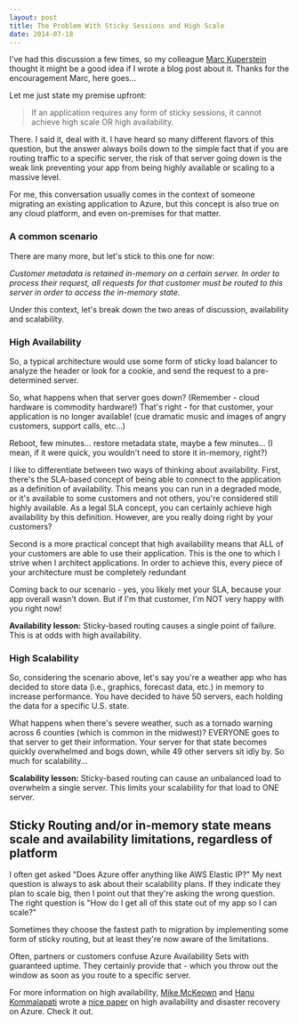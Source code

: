 ```yaml
---
layout: post
title: The Problem With Sticky Sessions and High Scale
date: 2014-07-18
---
```

I've had this discussion a few times, so my colleague [Marc Kuperstein](http://blogs.msdn.com/b/marckuperstein/) thought it might be a good idea if I wrote a blog post about it. Thanks for the encouragement Marc, here goes...

Let me just state my premise upfront:

> If an application requires any form of sticky sessions, it cannot achieve high scale OR high availability.

There. I said it, deal with it. I have heard so many different flavors of this question, but the answer always boils down to the simple fact that if you are routing traffic to a specific server, the risk of that server going down is the weak link preventing your app from being highly available or scaling to a massive level.

For me, this conversation usually comes in the context of someone migrating an existing application to Azure, but this concept is also true on any cloud platform, and even on-premises for that matter.

### A common scenario ###
There are many more, but let's stick to this one for now:

<i>Customer metadata is retained in-memory on a certain server. In order to process their request, all requests for that customer must be routed to this server in order to access the in-memory state.</i>

Under this context, let's break down the two areas of discussion, availability and scalability.

### High Availability ###

So, a typical architecture would use some form of sticky load balancer to analyze the header or look for a cookie, and send the request to a pre-determined server. 

So, what happens when that server goes down? (Remember - cloud hardware is commodity hardware!) That's right - for that customer, your application is no longer available! (cue dramatic music and images of angry customers, support calls, etc...)

Reboot, few minutes... restore metadata state, maybe a few minutes... (I mean, if it were quick, you wouldn't need to store it in-memory, right?)

I like to differentiate between two ways of thinking about availability. First, there's the SLA-based concept of being able to connect to the application as a definition of availability. This means you can run in a degraded mode, or it's available to some customers and not others, you're considered still highly available. As a legal SLA concept, you can certainly achieve high availability by this definition. However, are you really doing right by your customers?

Second is a more practical concept that high availability means that ALL of your customers are able to use their application. This is the one to which I strive when I architect applications. In order to achieve this, every piece of your architecture must be completely redundant

Coming back to our scenario - yes, you likely met your SLA, because your  app overall wasn't down. But if I'm that customer, I'm NOT very happy with you right now!

<B>Availability lesson:</B> Sticky-based routing causes a single point of failure. This is at odds with high availability.

### High Scalability ###

So, considering the scenario above, let's say you're a weather app who has decided to store data (i.e., graphics, forecast data, etc.) in memory to increase performance. You have decided to have 50 servers, each holding the data for a specific U.S. state.

What happens when there's severe weather, such as a tornado warning across 6 counties (which is common in the midwest)? EVERYONE goes to that server to get their information. Your server for that state becomes quickly overwhelmed and bogs down, while 49 other servers sit idly by. So much for scalability... 

<b>Scalability lesson:</b> Sticky-based routing can cause an unbalanced load to overwhelm a single server. This limits your scalability for that load to ONE server.

## Sticky Routing and/or in-memory state means scale and availability limitations, regardless of platform  ##
I often get asked "Does Azure offer anything like AWS Elastic IP?" My next question is always to ask about their scalability plans. If they indicate they plan to scale big, then I point out that they're asking the wrong question. The right question is "How do I get all of this state out of my app so I can scale?" 

Sometimes they choose the fastest path to migration by implementing some form of sticky routing, but at least they're now aware of the limitations.

Often, partners or customers confuse Azure Availability Sets with guaranteed uptime. They certainly provide that - which you throw out the window as soon as you route to a specific server. 

For more information on high availability, [Mike McKeown](http://michaelmckeown.com/) and [Hanu Kommalapati](http://blogs.msdn.com/b/hanuk/) wrote a [nice paper](http://msdn.microsoft.com/en-us/library/dn251004.aspx) on high availability and disaster recovery on Azure. Check it out.

